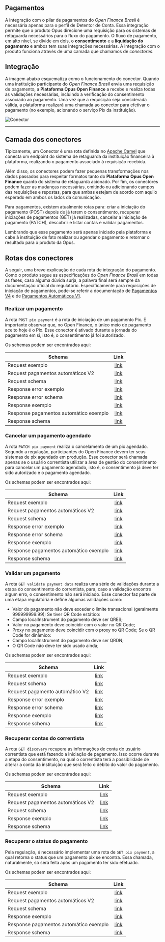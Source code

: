 <!--
---
layout: default
title: "Pagamentos"
parent: "Integração da Plataforma"
nav_order: 3
lang: "pt-br"
alternate_lang: "/docs/en/Open-Finance/Plataforma-OpusOpenFinance/Integração/Conectores-Pagto/"
---
-->

## Pagamentos

A integração com o pilar de pagamentos do _Open Finance Brasil_ é necessária apenas para o perfil de Detentor de Conta. Essa integração permite que o produto Opus direcione uma requisição para os sistemas de retaguarda necessários para o fluxo do pagamento. O fluxo de pagamento, em alto nível, se divide em dois, o **consentimento** e a **liquidação do pagamento** e ambos tem suas integrações necessárias. A integração com o produto funciona através de uma camada que chamamos de _conectores_.

## Integração

A imagem abaixo esquematiza como o funcionamento do conector. Quando uma instituição participante do _Open Finance Brasil_ envia uma requisição de pagamento, a **Plataforma Opus Open Finance** a recebe e realiza todas as validações necessárias, incluindo a verificação do consentimento associado ao pagamento. Uma vez que a requisição seja considerada válida, a plataforma realizará uma chamada ao conector para efetivar o pagamento (no exemplo, acionando o serviço Pix da instituição).

![Conector](./images/Conector.png)

---

## Camada dos conectores

Tipicamente, um Conector é uma rota definida no [Apache Camel](https://camel.apache.org) que conecta um endpoint do sistema de retaguarda da instituição financeira à plataforma, realizando o pagamento associado à requisição recebida.

 Além disso, os conectores podem fazer pequenas transformações nos dados passados para respeitar formatos tanto do **Plataforma Opus Open Finance** quanto do sistema de retaguarda acionado. Por fim, os conectores podem fazer as mudanças necessárias, omitindo ou adicionando campos das requisições e repostas, para que ambas estejam de acordo com aquilo esperado em ambos os lados da comunicação.

Para pagamentos, existem atualmente rotas para: criar a iniciação do pagamento (POST) depois de já terem o consentimento, recuperar iniciações de pagamentos (GET) já realizadas, cancelar a iniciação de pagamento (PATCH), descobrir e listar contas e validar pagamentos.

Lembrando que esse pagamento será apenas iniciado pela plataforma e cabe à instituição de fato realizar ou agendar o pagamento e retornar o resultado para o produto da Opus.

## Rotas dos conectores

A seguir, uma breve explicação de cada rota de integração do pagamento. Como o produto segue as especificações do _Open Finance Brasil_ em todas as fases, caso alguma dúvida surja, a palavra final será sempre da documentação oficial do regulatório. Especificamente para requisições de iniciação de pagamentos, pode-se referir a documentação de [Pagamentos V4](https://openfinancebrasil.atlassian.net/wiki/spaces/OF/pages/347079010/Informa+es+T+cnicas+-+SV+Pagamentos+-+v4.0.0) e de [Pagamentos Automáticos V1](https://openfinancebrasil.atlassian.net/wiki/spaces/OF/pages/345178397/Informa+es+T+cnicas+-+SV+Pagamentos+Autom+ticos+-+v2.0.0).

### Realizar um pagamento

A rota `POST pix payment` é a rota de iniciação de um pagamento Pix. É importante observar que, no Open Finance, o único meio de pagamento aceito hoje é o Pix. Esse conector é ativado durante a jornada do pagamento em si, isto é, o consentimento já foi autorizado.

Os schemas podem ser encontrados aqui:

|Schema                             | Link        |
|-----------------------------------|:-----------:|
|Request exemplo  |[link](./Schemas_conector_pgto/payment/paymentsPostPixPayments_v3/request-example.json)|
|Request pagamentos automáticos V2  |[link](./Schemas_conector_pgto/payment/paymentsPostPixPayments_v3/request-recurring-example-v2.json)|
|Request schema  |[link](./Schemas_conector_pgto/payment/paymentsPostPixPayments_v3/request-schema.json)|
|Response error exemplo  |[link](./Schemas_conector_pgto/payment/paymentsPostPixPayments_v3/response-error-example.json)|
|Response error schema  |[link](./Schemas_conector_pgto/payment/paymentsPostPixPayments_v3/response-error-schema.json)|
|Response exemplo  |[link](./Schemas_conector_pgto/payment/paymentsPostPixPayments_v3/response-example.json)|
|Response pagamentos automático exemplo  |[link](./Schemas_conector_pgto/payment/paymentsPostPixPayments_v3/response-recurring-example.json)|
|Response schema  |[link](./Schemas_conector_pgto/payment/paymentsPostPixPayments_v3/response-schema.json)|

### Cancelar um pagamento agendado

A rota `PATCH pix payment` realiza o cancelamento de um pix agendado. Segundo a regulação, participantes do Open Finance devem ter seus sistemas de pix agendado em produção. Esse conector será chamada apenas se o usuário correntista utilizar a área de gestão do consentimento para cancelar um pagamento agendado, isto é, o consentimento já deve ter sido autorizado e o pagamento agendado.

Os schemas podem ser encontrados aqui:

|Schema                             | Link        |
|-----------------------------------|:-----------:|
|Request exemplo  |[link](./Schemas_conector_pgto/payment/paymentsPatchPixPaymentsPaymentId_v3/request-example.json)|
|Request pagamentos automáticos V2  |[link](./Schemas_conector_pgto/payment/paymentsPatchPixPaymentsPaymentId_v3/request-recurring-example-v2.json)|
|Request schema  |[link](./Schemas_conector_pgto/payment/paymentsPatchPixPaymentsPaymentId_v3/request-schema.json)|
|Response error exemplo  |[link](./Schemas_conector_pgto/payment/paymentsPatchPixPaymentsPaymentId_v3/response-error-example.json)|
|Response error schema  |[link](./Schemas_conector_pgto/payment/paymentsPatchPixPaymentsPaymentId_v3/response-error-schema.json)|
|Response exemplo  |[link](./Schemas_conector_pgto/payment/paymentsPatchPixPaymentsPaymentId_v3/response-example.json)|
|Response pagamentos automático exemplo  |[link](./Schemas_conector_pgto/payment/paymentsPatchPixPaymentsPaymentId_v3/response-recurring-example.json)|
|Response schema  |[link](./Schemas_conector_pgto/payment/paymentsPatchPixPaymentsPaymentId_v3/response-schema.json)|

### Validar um pagamento

A rota `GET validate payment data` realiza uma série de validações durante a etapa do consentimento do correntista, para, caso a validação encontre algum erro, o consentimento não será iniciado. Esse conector faz parte de uma etapa regulatória e define algumas validações como:

- Valor do pagamento não deve exceder o limite transacional (geralmente 999999999.99);
Se tiver QR Code estático:
- Campo localInstrument do pagamento deve ser QRES;
- Valor no pagamento deve coincidir com o valor no QR Code;
- Proxy no pagamento deve coincidir com o proxy no QR Code;
Se o QR Code for dinâmico:
- Campo localInstrument do pagamento deve ser QRDN;
- O QR Code não deve ter sido usado ainda;

Os schemas podem ser encontrados aqui:

|Schema                             | Link        |
|-----------------------------------|:-----------:|
|Request exemplo  |[link](./Schemas_conector_pgto/consent/validatePaymentData/request-example.json)|
|Request schema  |[link](./Schemas_conector_pgto/consent/validatePaymentData/request-schema.json)|
|Request pagamento automático V2  |[link](./Schemas_conector_pgto/consent/validatePaymentData/request-recurring-example-v2.json)|
|Response error exemplo  |[link](./Schemas_conector_pgto/consent/validatePaymentData/response-error-example.json)|
|Response error schema  |[link](./Schemas_conector_pgto/consent/validatePaymentData/response-error-schema.json)|
|Response exemplo  |[link](./Schemas_conector_pgto/consent/validatePaymentData/response-example.json)|
|Response schema  |[link](./Schemas_conector_pgto/consent/validatePaymentData/response-schema.json)|

### Recuperar contas do correntista

A rota `GET discovery` recupera as informações de conta do usuário correntista que está fazendo a iniciação de pagamento. Isso ocorre durante a etapa do consentimento, na qual o correntista terá a possibilidade de alterar a conta da instituição que será feito o débito do valor do pagamento.

Os schemas podem ser encontrados aqui:

|Schema                             | Link        |
|-----------------------------------|:-----------:|
|Request exemplo  |[link](./Schemas_conector_pgto/consent/discoverPayments_v2/request-example-pix.json)|
|Request pagamentos automáticos V2  |[link](./Schemas_conector_pgto/consent/discoverPayments_v2/request-example-recurring-pix-v2.json)|
|Request schema  |[link](./Schemas_conector_pgto/consent/discoverPayments_v2/request-schema.json)|
|Response exemplo  |[link](./Schemas_conector_pgto/consent/discoverPayments_v2/response-example.json)|
|Response schema  |[link](./Schemas_conector_pgto/consent/discoverPayments_v2/response-schema.json)|

### Recuperar o status do pagamento

Pela regulação, é necessário implementar uma rota de `GET pix payment`, a qual retorna o status que um pagamento pix se encontra. Essa chamada, naturalmente, só será feita após um pagamento ter sido efetuado.

Os schemas podem ser encontrados aqui:

|Schema                             | Link        |
|-----------------------------------|:-----------:|
|Request exemplo  |[link](./Schemas_conector_pgto/payment/paymentsGetPixPaymentsPaymentId_v3/request-example.json)|
|Request pagamentos automáticos V2  |[link](./Schemas_conector_pgto/payment/paymentsGetPixPaymentsPaymentId_v3/request-recurring-example-v2.json)|
|Request schema  |[link](./Schemas_conector_pgto/payment/paymentsGetPixPaymentsPaymentId_v3/request-schema.json)|
|Response exemplo  |[link](./Schemas_conector_pgto/payment/paymentsGetPixPaymentsPaymentId_v3/response-example.json)|
|Response pagamentos automático exemplo  |[link](./Schemas_conector_pgto/payment/paymentsGetPixPaymentsPaymentId_v3/response-recurring-example.json)|
|Response schema  |[link](./Schemas_conector_pgto/payment/paymentsGetPixPaymentsPaymentId_v3/response-schema.json)|
